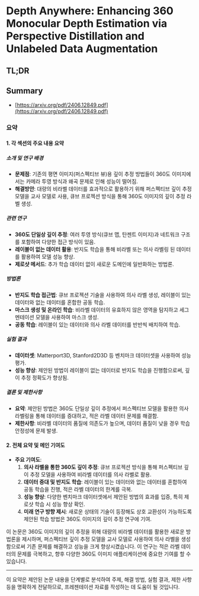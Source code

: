 # Depth Anywhere: Enhancing 360 Monocular Depth Estimation via Perspective Distillation and Unlabeled Data Augmentation
## TL;DR
## Summary
- [https://arxiv.org/pdf/2406.12849.pdf](https://arxiv.org/pdf/2406.12849.pdf)

### 요약

#### 1. 각 섹션의 주요 내용 요약
##### 소개 및 연구 배경
- **문제점**: 기존의 평면 이미지(퍼스펙티브 뷰)용 깊이 추정 방법들이 360도 이미지에서는 카메라 투영 방식과 왜곡 문제로 인해 성능이 떨어짐. 
- **해결방안**: 대량의 비라벨 데이터를 효과적으로 활용하기 위해 퍼스펙티브 깊이 추정 모델을 교사 모델로 사용, 큐브 프로젝션 방식을 통해 360도 이미지의 깊이 추정 라벨 생성.

##### 관련 연구
- **360도 단일상 깊이 추정**: 여러 투영 방식(큐브 맵, 탄젠트 이미지)과 네트워크 구조를 포함하여 다양한 접근 방식이 있음.
- **레이블이 없는 데이터 활용**: 반지도 학습을 통해 비라벨 또는 의사 라벨링 된 데이터를 활용하여 모델 성능 향상.
- **제로샷 메서드**: 추가 학습 데이터 없이 새로운 도메인에 일반화하는 방법론.

##### 방법론
- **반지도 학습 접근법**: 큐브 프로젝션 기술을 사용하여 의사 라벨 생성, 레이블이 있는 데이터와 없는 데이터를 혼합한 공동 학습.
- **마스크 생성 및 온라인 학습**: 비라벨 데이터의 유효하지 않은 영역을 탐지하고 세그멘테이션 모델을 사용하여 마스크 생성.
- **공동 학습**: 레이블이 있는 데이터와 의사 라벨 데이터를 반반씩 배치하여 학습.

##### 실험 결과
- **데이터셋**: Matterport3D, Stanford2D3D 등 벤치마크 데이터셋을 사용하여 성능 평가.
- **성능 향상**: 제안된 방법이 레이블이 없는 데이터로 반지도 학습을 진행함으로써, 깊이 추정 정확도가 향상됨.

##### 결론 및 제한사항
- **요약**: 제안된 방법은 360도 단일상 깊이 추정에서 퍼스펙티브 모델을 활용한 의사 라벨링을 통해 데이터를 증대하고, 적은 라벨 데이터 문제를 해결함.
- **제한사항**: 비라벨 데이터의 품질에 의존도가 높으며, 데이터 품질이 낮을 경우 학습 안정성에 문제 발생.

#### 2. 전체 요약 및 메인 기여도
- **주요 기여도**:
  1. **의사 라벨을 통한 360도 깊이 추정**: 큐브 프로젝션 방식을 통해 퍼스펙티브 깊이 추정 모델을 사용하여 비라벨 데이터를 의사 라벨로 활용.
  2. **데이터 증대 및 반지도 학습**: 레이블이 있는 데이터와 없는 데이터를 혼합하여 공동 학습을 진행, 적은 라벨 데이터의 한계를 극복.
  3. **성능 향상**: 다양한 벤치마크 데이터셋에서 제안된 방법의 효과를 입증, 특히 제로샷 학습 시 성능 향상 확인.
  4. **미래 연구 방향 제시**: 새로운 상태의 기술이 등장해도 상호 교환성이 가능하도록 제안된 학습 방법은 360도 이미지의 깊이 추정 연구에 기여.

이 논문은 360도 이미지의 깊이 추정을 위해 대량의 비라벨 데이터를 활용한 새로운 방법론을 제시하며, 퍼스펙티브 깊이 추정 모델을 교사 모델로 사용하여 의사 라벨을 생성함으로써 기존 문제를 해결하고 성능을 크게 향상시켰습니다. 이 연구는 적은 라벨 데이터의 문제를 극복하고, 향후 다양한 360도 이미지 애플리케이션에 중요한 기여를 할 수 있습니다.

---

이 요약은 제안된 논문 내용을 단계별로 분석하여 주제, 해결 방법, 실험 결과, 제한 사항 등을 명확하게 전달하므로, 프레젠테이션 자료를 작성하는 데 도움이 될 것입니다.